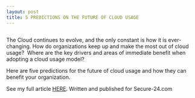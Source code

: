 ```yaml
---
layout: post
title: 5 PREDICTIONS ON THE FUTURE OF CLOUD USAGE
---
```


<!-- wp:image {"align":"center","id":401,"sizeSlug":"large"} -->
<div class="wp-block-image"><figure class="aligncenter size-large"><img src="https://captainhyperscaler.files.wordpress.com/2020/02/image-1.jpeg?w=300" alt="" class="wp-image-401"/></figure></div>
<!-- /wp:image -->

<!-- wp:paragraph -->
<p>The Cloud continues to evolve, and the only constant is how it is ever-changing. How do organizations keep up and make the most out of cloud usage?&nbsp; Where are the key drivers and areas of immediate benefit when adopting a cloud usage model?</p>
<!-- /wp:paragraph -->

<!-- wp:paragraph -->
<p>Here are five predictions for the future of cloud usage and how they can benefit your organization.</p>
<!-- /wp:paragraph -->

<!-- wp:paragraph -->
<p>See my full article <a rel="noreferrer noopener" aria-label="HERE (opens in a new tab)" href="https://www.secure-24.com/cloud-usage-predictions/" target="_blank">HERE</a>. Written and published for Secure-24.com</p>
<!-- /wp:paragraph -->